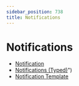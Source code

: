 ```yaml
---
sidebar_position: 738
title: Notifications
---
```


# Notifications

* [Notification](notification/index "Notification")
* [Notifications (Typed)](notifications/index)")
* [Notification Template](notificationtemplate/index "Notification Template")